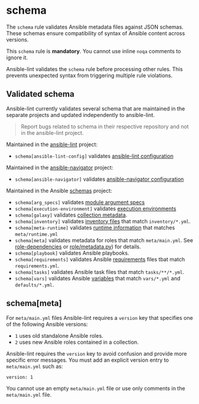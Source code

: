 # schema

The `schema` rule validates Ansible metadata files against JSON schemas.
These schemas ensure compatibility of syntax of Ansible content across versions.

This `schema` rule is **mandatory**.
You cannot use inline `noqa` comments to ignore it.

Ansible-lint validates the `schema` rule before processing other rules.
This prevents unexpected syntax from triggering multiple rule violations.

## Validated schema

Ansible-lint currently validates several schema that are maintained in the separate projects and updated independently to ansible-lint.

> Report bugs related to schema in their respective repository and not in the ansible-lint project.

Maintained in the [ansible-lint](https://github.com/ansible/ansible-lint.git) project:

- `schema[ansible-lint-config]` validates [ansible-lint configuration](https://github.com/ansible/ansible-lint/blob/main/src/ansiblelint/schemas/ansible-lint-config.json)

Maintained in the [ansible-navigator](https://github.com/ansible/ansible-navigator) project:

- `schema[ansible-navigator]` validates [ansible-navigator configuration](https://github.com/ansible/ansible-navigator/blob/main/src/ansible_navigator/data/ansible-navigator.json)

Maintained in the Ansible [schemas](https://github.com/ansible/schemas) project:

  - `schema[arg_specs]` validates [module argument specs](https://docs.ansible.com/ansible/latest/dev_guide/developing_program_flow_modules.html#argument-spec)
  - `schema[execution-environment]` validates [execution environments](https://docs.ansible.com/automation-controller/latest/html/userguide/execution_environments.html#ees)
  - `schema[galaxy]` validates [collection metadata](https://docs.ansible.com/ansible/latest/dev_guide/collections_galaxy_meta.html).
  - `schema[inventory]` validates [inventory files](https://docs.ansible.com/ansible/latest/user_guide/intro_inventory.html) that match `inventory/*.yml`.
  - `schema[meta-runtime]` validates [runtime information](https://docs.ansible.com/ansible/devel/dev_guide/developing_collections_structure.html#meta-directory-and-runtime-yml) that matches `meta/runtime.yml`
  - `schema[meta]` validates metadata for roles that match `meta/main.yml`. See [role-dependencies](https://docs.ansible.com/ansible/latest/user_guide/playbooks_reuse_roles.html#role-dependencies) or [role/metadata.py](https://github.com/ansible/ansible/blob/devel/lib/ansible/playbook/role/metadata.py#L79)) for details.
  - `schema[playbook]` validates Ansible playbooks.
  - `schema[requirements]` validates Ansible [requirements](https://docs.ansible.com/ansible/latest/galaxy/user_guide.html#install-multiple-collections-with-a-requirements-file) files tbat match `requirements.yml`.
  - `schema[tasks]` validates Ansible task files that match `tasks/**/*.yml`.
  - `schema[vars]` validates Ansible [variables](https://docs.ansible.com/ansible/latest/user_guide/playbooks_variables.html) that match `vars/*.yml` and `defaults/*.yml`.

## schema[meta]

For `meta/main.yml` files Ansible-lint requires a `version` key that specifies one of the following Ansible versions:

- `1` uses old standalone Ansible roles.
- `2` uses new Ansible roles contained in a collection.

Ansible-lint requires the `version` key to avoid confusion and provide more specific error messages.
You must add an explicit version entry to `meta/main.yml` such as:

```
version: 1
```

You cannot use an empty `meta/main.yml` file or use only comments in the `meta/main.yml` file.
